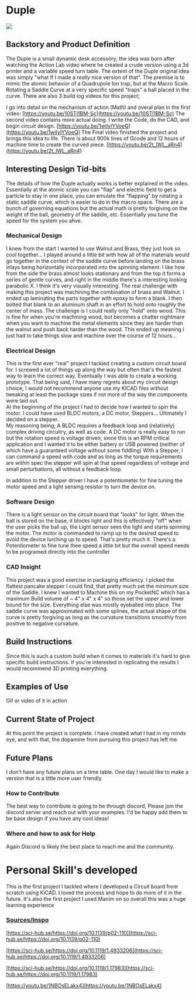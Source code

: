 # Duple

![](https://github.com/Factorem-io/Duple/blob/main/Small%20Duple%20Gif.gif)

## Backstory and Product Definition

The Duple is a small dynamic desk accessory, the  idea was born after watching the Action Lab video where he created a crude version using a 3d printer and a variable speed turn table.   The extent of the Duple original idea was simply "what If I made a *really* nice version of that".  The premise is to mimic the atomic behavior of a Quadrupole Ion trap, but at the Macro Scale. Rotating a Saddle Curve at a very specific speed "traps" a ball placed in the curve.  There are also 3 build log videos for this project;

I go into detail on the mechanism of action (Math) and overal plan in the first video: [https://youtu.be/10STl1BM-Sc](https://youtu.be/10STl1BM-Sc)
The second video contains more actual doing. I write the Code, do the CAD, and begin circuit design. [https://youtu.be/1wiIylYVoeQ](https://youtu.be/1wiIylYVoeQ)
The Final video finished the project and brings this idea to life. There is about 900k lines of Gcode and 12 hours of machine time to create the curved piece. [https://youtu.be/2t_IWL_aRn4](https://youtu.be/2t_IWL_aRn4)
## Interesting Design Tid-bits
The details of how the Duple actually works is better explained in the video.  Essentially at the atomic scale you can "flap" and electric field to get a particle to stay in one place, you can emulate the "flapping" by rotating a static saddle curve, which is easier to do in the macro space.  There are a bunch of governing equations but the actual math is pretty forgiving on the weight of the ball, geometry of the saddle, etc.   Essentially you tune the speed for the system you ahve.  
### Mechanical Design
I knew from the start I wanted to use Walnut and Brass, they just look so cool together...  I played around a little bit with how all of the materials would go together in the context of the saddle curve before  landing on the brass inlays being horizontally incorporated into the spinning element.  I like how from the side the brass almost looks stationary and from the top it forms a series of gentle curves, and right in the middle there's a interesting looking parabolic X.  I think it's very visually interesting. 
The real challenge with making this project was machining the combination of brass and Walnut.  I ended up laminating the parts together with epoxy to form a blank. I then bolted that blank to an aluminum shaft in an effort to hold onto roughly the center of mass.  The challenge is I could really only "hold" onto wood. This is fine for when you're machining wood, but becomes a chatter nightmare when you want to machine the metal elements since they are harder than the walnut and push back harder than the wood.  This ended up meaning I just had to take things slow and machine over the course of 12 hours...  
### Electrical Design
This is the first ever "real" project I tackled creating a custom circuit board for. I screwed a lot of things up along the way but often that's the fastest way to learn the correct way.  Eventually I was able to create a working prototype. That being said, I have many regrets about my circuit design choice, I would not recommend anyone use my KICAD files without tweaking at least the package sizes if not more of the way the components were laid out.  
At the beginning of the project I had to decide how I wanted to spin the motor.  I could have used BLDC motors, a DC motor, Steppers...  Ultimately I decided on a stepper.  
My reasoning being; A BLDC requires a feedback loop and (relatively) complex driving circuitry, as well as code.  A DC motor is really easy to run but the rotation speed is voltage driven, since this is an RPM critical application and I wanted it to be either battery or USB powered (neither of which have a guaranteed voltage without some fiddling)
With a Stepper, I can command a speed with code and as long as the torque requirements are within spec the stepper will spin at that speed regardless of voltage and small perturbations, all without a feedback loop.  

In addition to the Stepper driver I have a potentiometer for fine tuning the motor speed and a light sensing resistor to turn the device on. 
### Software Design
There is a light sensor on the circuit board that "looks" for light.  When the ball is stored on the base, it blocks light and this is effectively "off"  when the user picks the ball up, the Light sensor sees the light and starts spinning the motor.  The motor is commanded to ramp up to the desired speed to avoid the device lurching up to speed.  That's pretty much it.  There's a Potentiometer to fine tune thee speed a little bit but the overall speed needs to be programed directly into the controller
### CAD Insight
This project was a good exercise in packaging efficiency.  I picked the flattest pancake stepper I could find, that pretty much set the minimum size of the Saddle.   I knew I wanted to Machine this on my PocketNC which has a maximum Build volume of ~ 4" x 4" x 4" so those set the upper and lower bound for the size.  Everything else was mostly eyeballed into place.  The saddle curve was approximated with some splines, the actual shape of the curve is pretty forgiving as long as the curvature transitions smoothly from positive to negative curvature.  
## Build Instructions
Since this is such a custom build when it comes to materials it's hard to give specific build instructions.  If you're interested in replicating the results I would recommend 3D printing everything. 

## Examples of Use
Gif or video of it in action

## Current State of Project
At this point the project is complete.  I have created what I had in my minds eye, and with that, the dopamine from pursuing this project has left me. 
## Future Plans
I don't have any future plans on a time table. 
One day I would like to make a version that is a little more user friendly 

### How to Contribute
The best way to contribute is going to be through discord, Please join the discord server and reach out with your examples.  I'd be happy add them to be base design if you have any cool ideas! 
### Where and how to ask for Help
Again Discord is likely the best place to reach me and the community. 

# Personal Skill's developed
This is the first project I tackled where I developed a Circuit board from scratch using KiCAD.  I loved the process and hope to do more of it in the future. It's also the first project I used Manim on so overall this was a huge learning experience



### [Sources/Inspo](https://github.com/Factorem-io/Duple/blob/main/README.md#sourcesinspo)

[https://sci-hub.se/https://doi.org/10.1139/p02-110](https://sci-hub.se/https://doi.org/10.1139/p02-110)

[https://sci-hub.se/https://doi.org/10.1119/1.4933206](https://sci-hub.se/https://doi.org/10.1119/1.4933206)

[https://sci-hub.se/https://doi.org/10.1119/1.17983](https://sci-hub.se/https://doi.org/10.1119/1.17983)

[https://youtu.be/1NBOsELakx4](https://youtu.be/1NBOsELakx4)
